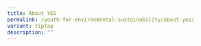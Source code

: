 ```yaml
---
title: About YES
permalink: /youth-for-environmental-sustainability/about-yes/
variant: tiptap
description: ""
---
```

